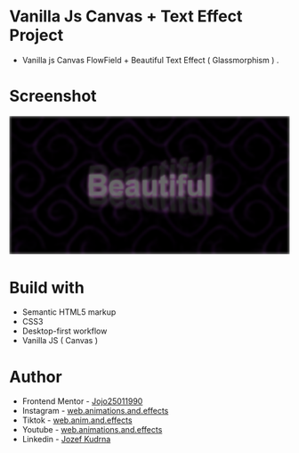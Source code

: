 # Vanilla Js Canvas + Text Effect Project

-   Vanilla js Canvas FlowField + Beautiful Text Effect ( Glassmorphism ) .

# Screenshot

![](./Screenshot%20GlassmorphismFlowField%20Text.png)

# Build with

-   Semantic HTML5 markup
-   CSS3
-   Desktop-first workflow
-   Vanilla JS ( Canvas )

# Author

-   Frontend Mentor - [Jojo25011990](https://www.frontendmentor.io/profile/Jojo25011990)
-   Instagram - [web.animations.and.effects](https://www.instagram.com/web.animations.and.effects)
-   Tiktok - [web.anim.and.effects](https://www.tiktok.com/@web.anim.and.effects)
-   Youtube - [web.animations.and.effects](https://www.youtube.com/@web.animations.and.effects)
-   Linkedin - [Jozef Kudrna](https://www.linkedin.com/in/jozef-kudrna-28b580295)
